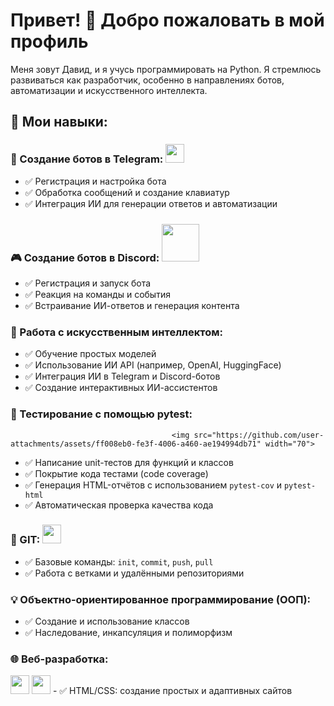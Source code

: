 # Привет! 👋 Добро пожаловать в мой профиль

Меня зовут Давид, и я учусь программировать на Python. Я стремлюсь развиваться как разработчик, особенно в направлениях ботов, автоматизации и искусственного интеллекта.

## 🌟 Мои навыки:

### 🤖 Создание ботов в Telegram: <img src="https://upload.wikimedia.org/wikipedia/commons/8/82/Telegram_logo.svg" width="30">
- ✅ Регистрация и настройка бота  
- ✅ Обработка сообщений и создание клавиатур  
- ✅ Интеграция ИИ для генерации ответов и автоматизации  

### 🎮 Создание ботов в Discord: <img src="https://upload.wikimedia.org/wikipedia/en/9/98/Discord_logo.svg" width="60">
- ✅ Регистрация и запуск бота  
- ✅ Реакция на команды и события  
- ✅ Встраивание ИИ-ответов и генерация контента  

### 🧠 Работа с искусственным интеллектом:
- ✅ Обучение простых моделей  
- ✅ Использование ИИ API (например, OpenAI, HuggingFace)  
- ✅ Интеграция ИИ в Telegram и Discord-ботов  
- ✅ Создание интерактивных ИИ-ассистентов  

### 🧪 Тестирование с помощью pytest: 
                                        <img src="https://github.com/user-attachments/assets/ff008eb0-fe3f-4006-a460-ae194994db71" width="70">
- ✅ Написание unit-тестов для функций и классов  
- ✅ Покрытие кода тестами (code coverage)  
- ✅ Генерация HTML-отчётов с использованием `pytest-cov` и `pytest-html`  
- ✅ Автоматическая проверка качества кода 

### 🧰 GIT: <img src="https://git-scm.com/images/logos/downloads/Git-Icon-1788C.svg" width="30">
- ✅ Базовые команды: `init`, `commit`, `push`, `pull`  
- ✅ Работа с ветками и удалёнными репозиториями  

### 💡 Объектно-ориентированное программирование (ООП):
- ✅ Создание и использование классов  
- ✅ Наследование, инкапсуляция и полиморфизм  

### 🌐 Веб-разработка:  
<img src="https://upload.wikimedia.org/wikipedia/commons/d/d5/CSS3_logo_and_wordmark.svg" width="30">  
<img src="https://upload.wikimedia.org/wikipedia/commons/6/61/HTML5_logo_and_wordmark.svg" width="30">
- ✅ HTML/CSS: создание простых и адаптивных сайтов  

